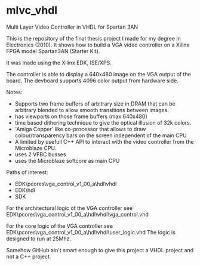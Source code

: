 # mlvc_vhdl
Multi Layer Video Controller in VHDL for Spartan 3AN

This is the repository of the final thesis project I made for my degree in Electronics (2010).
It shows how to build a VGA video controller on a Xilinx FPGA model Spartan3AN (Starter Kit).

It was made using the Xilinx EDK, ISE/XPS.

The controller is able to display a 640x480 image on the VGA output of the board.
The devboard supports 4096 color output from hardware side.

Notes:
  - Supports two frame buffers of arbitrary size in DRAM that can be arbitrary blended to allow smooth transitions between images.
  - has viewports on those frame buffers (max 640x480)
  - time based dithering technique to give the optical illusion of 32k colors.
  - 'Amiga Copper' like co-processor that allows to draw colour/transparency bars on the screen independent of the main CPU
  - A limited by usefull C++ API to interact with the video controller from the Microblaze CPU.
  - uses 2 VFBC busses
  - uses the Microblaze softcore as main CPU

Paths of interest:
- EDK\pcores\vga_control_v1_00_a\hdl\vhdl
- EDK\hdl
- SDK

For the architectural logic of the VGA controller see EDK\pcores\vga_control_v1_00_a\hdl\vhdl\vga_control.vhd

For the core logic of the VGA controller see EDK\pcores\vga_control_v1_00_a\hdl\vhdl\user_logic.vhd
The logic is designed to run at 25Mhz.

Somehow GitHub ain't smart enough to give this project a VHDL project and not a C++ project.
